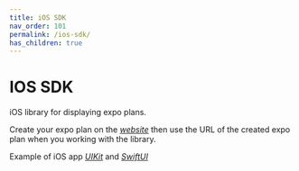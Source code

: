 ```yaml
---
title: iOS SDK
nav_order: 101
permalink: /ios-sdk/
has_children: true
---
```


# IOS SDK

iOS library for displaying expo plans.

Create your expo plan on the [_website_](https://expofp.com) then use the URL of the created expo plan when you working with the library.

Example of iOS app [_UIKit_](https://github.com/expofp/expofp-uikit-example) and [_SwiftUI_](https://github.com/expofp/expofp-swiftui-example)
